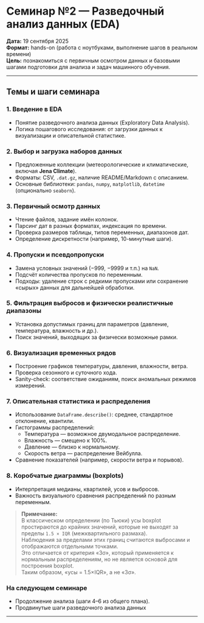 # Семинар №2 — Разведочный анализ данных (EDA)

**Дата:** 19 сентября 2025  
**Формат:** hands-on (работа с ноутбуками, выполнение шагов в реальном времени)  
**Цель:** познакомиться с первичным осмотром данных и базовыми шагами подготовки для анализа и задач машинного обучения.

---

## Темы и шаги семинара

### 1. Введение в EDA
- Понятие разведочного анализа данных (Exploratory Data Analysis).
- Логика пошагового исследования: от загрузки данных к визуализации и описательной статистике.

### 2. Выбор и загрузка наборов данных
- Предложенные коллекции (метеорологические и климатические, включая **Jena Climate**).
- Форматы: CSV, `.dat.gz`, наличие README/Markdown с описанием.
- Основные библиотеки: `pandas`, `numpy`, `matplotlib`, `datetime` (опционально `seaborn`).

### 3. Первичный осмотр данных
- Чтение файлов, задание имён колонок.
- Парсинг дат в разных форматах, индексация по времени.
- Проверка размеров таблицы, типов переменных, диапазонов дат.
- Определение дискретности (например, 10-минутные шаги).

### 4. Пропуски и псевдопропуски
- Замена условных значений (−999, −9999 и т.п.) на `NaN`.
- Подсчёт количества пропусков по переменным.
- Подходы: удаление строк с редкими пропусками или сохранение «сырых» данных для дальнейшей обработки.

### 5. Фильтрация выбросов и физически реалистичные диапазоны
- Установка допустимых границ для параметров (давление, температура, влажность и др.).
- Поиск значений, выходящих за физически возможные рамки.

### 6. Визуализация временных рядов
- Построение графиков температуры, давления, влажности, ветра.
- Проверка сезонного и суточного хода.
- Sanity-check: соответствие ожиданиям, поиск аномальных режимов измерений.

### 7. Описательная статистика и распределения
- Использование `DataFrame.describe()`: среднее, стандартное отклонение, квантили.
- Гистограммы распределений:
  - Температура — возможное двумодальное распределение.
  - Влажность — смещено к 100%.
  - Давление — близко к нормальному.
  - Скорость ветра — распределение Вейбулла.
- Сравнение показателей (например, скорости ветра и порывов).

### 8. Коробчатые диаграммы (boxplots)
- Интерпретация медианы, квартилей, усов и выбросов.
- Важность визуального сравнения распределений по разным переменным.

> **Примечание:**  
> В классическом определении (по Тьюки) усы boxplot простираются до крайних значений, которые не выходят за пределы `1.5 × IQR` (межквартильного размаха).  
> Наблюдения за пределами этих границ считаются выбросами и отображаются отдельными точками.  
> Это отличается от критерия «3σ», который применяется к нормальным распределениям, но не является основой для построения boxplot.  
> Таким образом, «усы = 1.5×IQR», а не «3σ».



### На следующем семинаре

- Продолжение анализа (шаги 4–6 из общего плана).
- Продвинутые шаги разведочного анализа данных

---